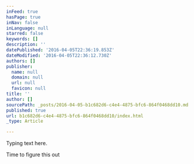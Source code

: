 ```yaml
---
inFeed: true
hasPage: true
inNav: false
inLanguage: null
starred: false
keywords: []
description: ''
datePublished: '2016-04-05T22:36:19.853Z'
dateModified: '2016-04-05T22:36:12.730Z'
authors: []
publisher:
  name: null
  domain: null
  url: null
  favicon: null
title: ''
author: []
sourcePath: _posts/2016-04-05-b1c682d6-c4e4-4875-bfc6-864f0468dd10.md
published: true
url: b1c682d6-c4e4-4875-bfc6-864f0468dd10/index.html
_type: Article

---
```

Typing text here.

Time to figure this out